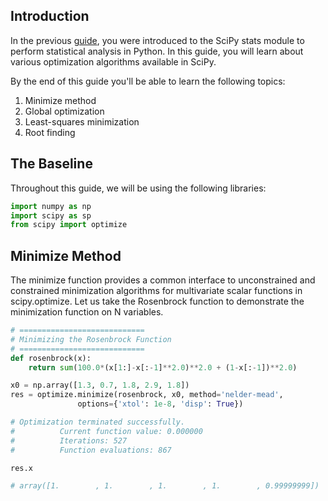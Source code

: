 ## Introduction
In the previous [guide](), you were introduced to the SciPy stats module to perform statistical analysis in Python. In this guide, you will learn about various optimization algorithms available in SciPy. 

By the end of this guide you'll be able to learn the following topics:

1. Minimize method
2. Global optimization 
3. Least-squares minimization 
4. Root finding

## The Baseline
Throughout this guide, we will be using the following libraries:


```python
import numpy as np
import scipy as sp
from scipy import optimize
```

## Minimize Method
The minimize function provides a common interface to unconstrained and constrained minimization algorithms for multivariate scalar functions in scipy.optimize. Let us take the Rosenbrock function to demonstrate the minimization function on N variables.


```python
# ============================
# Minimizing the Rosenbrock Function
# ============================
def rosenbrock(x):    
    return sum(100.0*(x[1:]-x[:-1]**2.0)**2.0 + (1-x[:-1])**2.0)

x0 = np.array([1.3, 0.7, 1.8, 2.9, 1.8])
res = optimize.minimize(rosenbrock, x0, method='nelder-mead',
               options={'xtol': 1e-8, 'disp': True})

# Optimization terminated successfully.
#          Current function value: 0.000000
#          Iterations: 527
#          Function evaluations: 867

res.x

# array([1.        , 1.        , 1.        , 1.        , 0.99999999])
```


